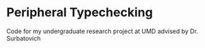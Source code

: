 # Peripheral Typechecking

Code for my undergraduate research project at UMD advised by Dr. Surbatovich